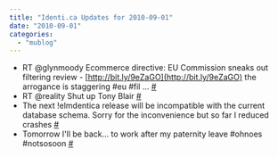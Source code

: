 ```yaml
---
title: "Identi.ca Updates for 2010-09-01"
date: "2010-09-01"
categories: 
  - "mublog"
---
```


- RT @glynmoody Ecommerce directive: EU Commission sneaks out filtering review - [http://bit.ly/9eZaGO](http://bit.ly/9eZaGO) the arrogance is staggering #eu #fil ... [#](http://identi.ca/notice/48403817)
- RT @reality Shut up Tony Blair [#](http://identi.ca/notice/48435546)
- The next !elmdentica release will be incompatible with the current database schema. Sorry for the inconvenience but so far I reduced crashes [#](http://identi.ca/notice/48436067)
- Tomorrow I'll be back... to work after my paternity leave #ohnoes #notsosoon [#](http://identi.ca/notice/48436457)
